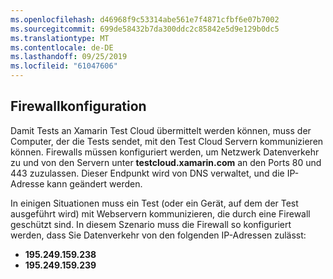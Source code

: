 ```yaml
---
ms.openlocfilehash: d46968f9c53314abe561e7f4871cfbf6e07b7002
ms.sourcegitcommit: 699de58432b7da300ddc2c85842e5d9e129b0dc5
ms.translationtype: MT
ms.contentlocale: de-DE
ms.lasthandoff: 09/25/2019
ms.locfileid: "61047606"
---
```

## <a name="firewall-configuration"></a>Firewallkonfiguration

Damit Tests an Xamarin Test Cloud übermittelt werden können, muss der Computer, der die Tests sendet, mit den Test Cloud Servern kommunizieren können. Firewalls müssen konfiguriert werden, um Netzwerk Datenverkehr zu und von den Servern unter **testcloud.xamarin.com** an den Ports 80 und 443 zuzulassen. Dieser Endpunkt wird von DNS verwaltet, und die IP-Adresse kann geändert werden. 

In einigen Situationen muss ein Test (oder ein Gerät, auf dem der Test ausgeführt wird) mit Webservern kommunizieren, die durch eine Firewall geschützt sind. In diesem Szenario muss die Firewall so konfiguriert werden, dass Sie Datenverkehr von den folgenden IP-Adressen zulässt:

* **195.249.159.238**
* **195.249.159.239**
